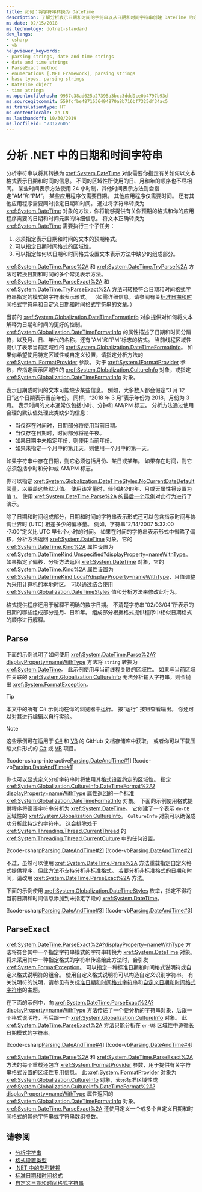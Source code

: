 ```yaml
---
title: 如何：将字符串转换为 DateTime
description: 了解分析表示日期和时间的字符串以从日期和时间字符串创建 DateTime 的方法。
ms.date: 02/15/2018
ms.technology: dotnet-standard
dev_langs:
- csharp
- vb
helpviewer_keywords:
- parsing strings, date and time strings
- date and time strings
- ParseExact method
- enumerations [.NET Framework], parsing strings
- base types, parsing strings
- DateTime object
- time strings
ms.openlocfilehash: 9957c38ad625a27395a3bcc3ddd9ce0b4797b93d
ms.sourcegitcommit: 559fcfbe4871636494870a8b716bf7325df34ac5
ms.translationtype: HT
ms.contentlocale: zh-CN
ms.lasthandoff: 10/30/2019
ms.locfileid: "73127605"
---
```

# <a name="parsing-date-and-time-strings-in-net"></a>分析 .NET 中的日期和时间字符串

分析字符串以将其转换为 <xref:System.DateTime> 对象需要你指定有关如何以文本格式表示日期和时间的信息。 不同的区域性所使用的日、月和年的顺序也不尽相同。 某些时间表示方法使用 24 小时制，其他时间表示方法则会指定“AM”和“PM”。 某些应用程序仅需要日期。 其他应用程序仅需要时间。 还有其他应用程序需要同时指定日期和时间。 通过将字符串转换为 <xref:System.DateTime> 对象的方法，你将能够提供有关你预期的格式和你的应用程序需要的日期和时间元素的详细信息。 将文本正确转换为 <xref:System.DateTime> 需要执行三个子任务：

1. 必须指定表示日期和时间的文本的预期格式。
1. 可以指定日期时间格式的区域性。
1. 可以指定如何以日期和时间格式设置文本表示方法中缺少的组成部分。

<xref:System.DateTime.Parse%2A> 和 <xref:System.DateTime.TryParse%2A> 方法可转换日期和时间的多个常见表示方法。 <xref:System.DateTime.ParseExact%2A> 和 <xref:System.DateTime.TryParseExact%2A> 方法可转换符合日期和时间格式字符串指定的模式的字符串表示形式。 （如需详细信息，请参阅有关[标准日期和时间格式字符串](standard-date-and-time-format-strings.md)和[自定义日期和时间格式字符串](custom-date-and-time-format-strings.md)的文章。）

当前的 <xref:System.Globalization.DateTimeFormatInfo> 对象提供对如何将文本解释为日期和时间的更好的控制。 <xref:System.Globalization.DateTimeFormatInfo> 的属性描述了日期和时间分隔符，以及月、日、年代的名称，还有“AM”和“PM”标志的格式。 当前线程区域性提供了表示当前区域性的 <xref:System.Globalization.DateTimeFormatInfo>。 如果你希望使用特定区域性或自定义设置，请指定分析方法的 <xref:System.IFormatProvider> 参数。 对于 <xref:System.IFormatProvider> 参数，应指定表示区域性的 <xref:System.Globalization.CultureInfo> 对象，或指定 <xref:System.Globalization.DateTimeFormatInfo> 对象。

表示日期或时间的文本可能缺少某些信息。 例如，大多数人都会假定“3 月 12 日”这个日期表示当前年份。 同样，“2018 年 3 月”表示年份为 2018，月份为 3 月。 表示时间的文本通常仅包括小时、分钟和 AM/PM 标志。  分析方法通过使用合理的默认值处理此类缺少的信息：

- 当仅存在时间时，日期部分将使用当前日期。
- 当仅存在日期时，时间部分将是午夜。
- 如果日期中未指定年份，则使用当前年份。
- 如果未指定一个月中的第几天，则使用一个月中的第一天。

如果字符串中存在日期，则它必须包括月份、某日或某年。 如果存在时间，则它必须包括小时和分钟或 AM/PM 标志。

你可以指定 <xref:System.Globalization.DateTimeStyles.NoCurrentDateDefault> 常量，以覆盖这些默认值。 使用该常量时，任何缺少的年、月或天属性将设置为值 `1`。 使用 <xref:System.DateTime.Parse%2A> 的[最后一个示例](#styles-example)对此行为进行了演示。

除了日期和时间组成部分，日期和时间的字符串表示形式还可以包含指示时间与协调世界时 (UTC) 相差多少的偏移量。 例如，字符串“2/14/2007 5:32:00 -7:00”定义比 UTC 早七个小时的时间。 如果在时间的字符串表示形式中省略了偏移，分析方法返回 <xref:System.DateTime> 对象，它的 <xref:System.DateTime.Kind%2A> 属性设置为 <xref:System.DateTimeKind.Unspecified?displayProperty=nameWithType>。 如果指定了偏移，分析方法返回 <xref:System.DateTime> 对象，它的 <xref:System.DateTime.Kind%2A> 属性设置为 <xref:System.DateTimeKind.Local?displayProperty=nameWithType>，且值调整为采用计算机的本地时区。 可以通过结合使用 <xref:System.Globalization.DateTimeStyles> 值和分析方法来修改此行为。
  
格式提供程序还用于解释不明确的数字日期。 不清楚字符串“02/03/04”所表示的日期的哪些组成部分是月、日和年。 组成部分根据格式提供程序中相似日期格式的顺序进行解释。

## <a name="parse"></a>Parse

下面的示例说明了如何使用 <xref:System.DateTime.Parse%2A?displayProperty=nameWithType> 方法将 `string` 转换为 <xref:System.DateTime>。 此示例使用与当前线程关联的区域性。 如果与当前区域性关联的 <xref:System.Globalization.CultureInfo> 无法分析输入字符串，则会抛出 <xref:System.FormatException>。

> [!TIP]
> 本文中的所有 C# 示例均在你的浏览器中运行。 按“运行”  按钮查看输出。 你还可以对其进行编辑以自行实验。

> [!NOTE]
> 这些示例可在适用于 [C#](https://github.com/dotnet/samples/tree/master/snippets/csharp/how-to/conversions) 和 [VB](https://github.com/dotnet/samples/tree/master/snippets/visualbasic/how-to/conversions) 的 GitHub 文档存储库中获取。 或者你可以下载压缩文件形式的 [C#](https://github.com/dotnet/samples/raw/master/snippets/csharp/how-to/conversions.zip) 或 [VB](https://github.com/dotnet/samples/raw/master/snippets/visualbasic/how-to/conversions.zip) 项目。

[!code-csharp-interactive[Parsing.DateAndTime#1](../../../samples/snippets/csharp/how-to/conversions/StringToDateTime.cs#1)]
[!code-vb[Parsing.DateAndTime#1](../../../samples/snippets/visualbasic/how-to/conversions/Program.vb#1)]

你也可以显式定义分析字符串时将使用其格式设置约定的区域性。 指定 <xref:System.Globalization.CultureInfo.DateTimeFormat%2A?displayProperty=nameWithType> 属性返回的一个标准 <xref:System.Globalization.DateTimeFormatInfo> 对象。 下面的示例使用格式提供程序将德语字符串分析为 <xref:System.DateTime>。 它创建了一个表示 `de-DE` 区域性的 <xref:System.Globalization.CultureInfo>。 `CultureInfo` 对象可以确保成功分析此特定的字符串。 这会排除处于 <xref:System.Threading.Thread.CurrentThread> 的 <xref:System.Threading.Thread.CurrentCulture> 中的任何设置。  
  
[!code-csharp[Parsing.DateAndTime#2](../../../samples/snippets/csharp/how-to/conversions/StringToDateTime.cs#2)]
[!code-vb[Parsing.DateAndTime#2](../../../samples/snippets/visualbasic/how-to/conversions/Program.vb#2)]

不过，虽然可以使用 <xref:System.DateTime.Parse%2A> 方法重载指定自定义格式提供程序，但此方法不支持分析非标准格式。 若要分析非标准格式的日期和时间，请改用 <xref:System.DateTime.ParseExact%2A> 方法。  

<a name="styles-example"></a>下面的示例使用 <xref:System.Globalization.DateTimeStyles> 枚举，指定不得将当前日期和时间信息添加到未指定字段的 <xref:System.DateTime>。  

[!code-csharp[Parsing.DateAndTime#3](../../../samples/snippets/csharp/how-to/conversions/StringToDateTime.cs#3)]
[!code-vb[Parsing.DateAndTime#3](../../../samples/snippets/visualbasic/how-to/conversions/Program.vb#3)]
 
## <a name="parseexact"></a>ParseExact

<xref:System.DateTime.ParseExact%2A?displayProperty=nameWithType> 方法将符合其中一个指定字符串模式的字符串转换为 <xref:System.DateTime> 对象。 将未采用其中一种指定格式的字符串传递给此方法时，会引发 <xref:System.FormatException>。 可以指定一种标准日期和时间格式说明符或自定义格式说明符的组合。 使用自定义格式说明符可以构造自定义识别字符串。 有关说明符的说明，请参见有关[标准日期和时间格式字符串](standard-date-and-time-format-strings.md)和[自定义日期和时间格式字符串](custom-date-and-time-format-strings.md)的主题。  

在下面的示例中，向 <xref:System.DateTime.ParseExact%2A?displayProperty=nameWithType> 方法传递了一个要分析的字符串对象，后跟一个格式说明符，再后跟一个 <xref:System.Globalization.CultureInfo> 对象。 此 <xref:System.DateTime.ParseExact%2A> 方法只能分析在 `en-US` 区域性中遵循长日期模式的字符串。  

[!code-csharp[Parsing.DateAndTime#4](../../../samples/snippets/csharp/how-to/conversions/StringToDateTime.cs#4)]
[!code-vb[Parsing.DateAndTime#4](../../../samples/snippets/visualbasic/how-to/conversions/Program.vb#4)]

<xref:System.DateTime.Parse%2A> 和 <xref:System.DateTime.ParseExact%2A> 方法的每个重载还包含 <xref:System.IFormatProvider> 参数，用于提供有关字符串格式设置的区域性专用信息。 此 <xref:System.IFormatProvider> 对象为 <xref:System.Globalization.CultureInfo> 对象，表示标准区域性或 <xref:System.Globalization.CultureInfo.DateTimeFormat%2A?displayProperty=nameWithType> 属性返回的 <xref:System.Globalization.DateTimeFormatInfo> 对象。  <xref:System.DateTime.ParseExact%2A> 还使用定义一个或多个自定义日期和时间格式的其他字符串或字符串数组参数。  

## <a name="see-also"></a>请参阅

- [分析字符串](parsing-strings.md)
- [格式设置类型](formatting-types.md)
- [.NET 中的类型转换](type-conversion.md)
- [标准日期和时间格式](standard-date-and-time-format-strings.md)
- [自定义日期和时间格式字符串](custom-date-and-time-format-strings.md)
